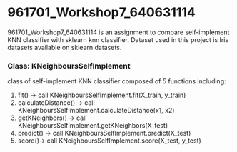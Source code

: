 # 961701_Workshop7_640631114
961701_Workshop7_640631114 is an assignment to compare
self-implement KNN classifier with sklearn knn classifier.
Dataset used in this project is Iris datasets available on 
sklearn datasets.

### Class: KNeighboursSelfImplement
class of self-implement KNN classifier composed of 5 functions
including:
1) fit() -> call KNeighboursSelfImplement.fit(X_train, y_train)
2) calculateDistance() -> call  KNeighboursSelfImplement.calculateDistance(x1, x2)
3) getKNeighbors() -> call  KNeighboursSelfImplement.getKNeighbors(X_test)
4) predict() -> call  KNeighboursSelfImplement.predict(X_test)
5) score()-> call  KNeighboursSelfImplement.score(X_test, y_test)